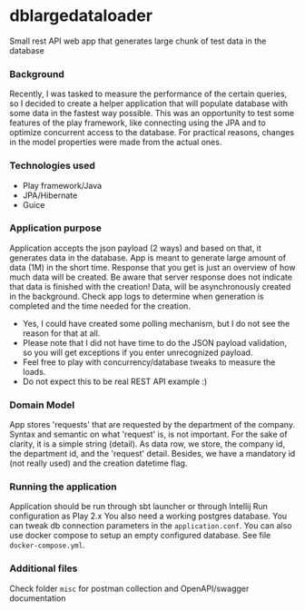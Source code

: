 # dblargedataloader
Small rest API web app that generates large chunk of test data in the database

### Background
Recently, I was tasked to measure the performance of the certain queries, so I decided to create a helper application that will populate database with some data in the fastest way possible. This was an opportunity to test some features of the play framework, like connecting using the JPA and to optimize concurrent access to the database. For practical reasons, changes in the model properties were made from the actual ones. 

### Technologies used
* Play framework/Java
* JPA/Hibernate
* Guice

### Application purpose
Application accepts the json payload (2 ways) and based on that, it generates data in the database. App is meant to generate large amount of data (1M) in the short time. Response that you get is just an overview of how much data will be created. Be aware that server response does not indicate that data is finished with the creation! Data, will be asynchronously created in the background. Check app logs to determine when generation is completed and the time needed for the creation.

* Yes, I could have created some polling mechanism, but I do not see the reason for that at all.
* Please note that I did not have time to do the JSON payload validation, so you will get exceptions if you enter unrecognized payload. 
* Feel free to play with concurrency/database tweaks to measure the loads.
* Do not expect this to be real REST API example :)

### Domain Model
App stores 'requests' that are requested by the department of the company. Syntax and semantic on what 'request' is, is not important. For the sake of clarity, it is a simple string (detail). As data row, we store, the company id, the department id, and the 'request' detail. Besides, we have a mandatory id (not really used) and the creation datetime flag.

### Running the application
Application should be run through sbt launcher or through Intellij Run configuration as Play 2.x
You also need a working postgres database. You can tweak db connection parameters in the `application.conf`. You can also use docker compose to setup an empty configured database. See file `docker-compose.yml`.

### Additional files
Check folder `misc` for postman collection and OpenAPI/swagger documentation